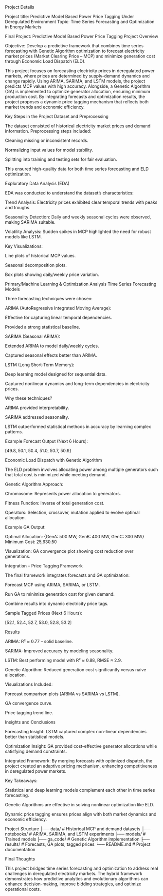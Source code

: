 Project Details

Project title: Predictive Model Based Power Price Tagging Under Deregulated Environment
Topic: Time Series Forecasting and Optimization in Energy Markets

Final Project: Predictive Model Based Power Price Tagging
Project Overview

Objective: Develop a predictive framework that combines time series forecasting with Genetic Algorithm optimization to forecast electricity market prices (Market Clearing Price – MCP) and minimize generation cost through Economic Load Dispatch (ELD).

This project focuses on forecasting electricity prices in deregulated power markets, where prices are determined by supply-demand dynamics and change rapidly. Using ARIMA, SARIMA, and LSTM models, the project predicts MCP values with high accuracy. Alongside, a Genetic Algorithm (GA) is implemented to optimize generator allocation, ensuring minimum production cost. By integrating forecasts and optimization results, the project proposes a dynamic price tagging mechanism that reflects both market trends and economic efficiency.

Key Steps in the Project
Dataset and Preprocessing

The dataset consisted of historical electricity market prices and demand information. Preprocessing steps included:

Cleaning missing or inconsistent records.

Normalizing input values for model stability.

Splitting into training and testing sets for fair evaluation.

This ensured high-quality data for both time series forecasting and ELD optimization.

Exploratory Data Analysis (EDA)

EDA was conducted to understand the dataset’s characteristics:

Trend Analysis: Electricity prices exhibited clear temporal trends with peaks and troughs.

Seasonality Detection: Daily and weekly seasonal cycles were observed, making SARIMA suitable.

Volatility Analysis: Sudden spikes in MCP highlighted the need for robust models like LSTM.

Key Visualizations:

Line plots of historical MCP values.

Seasonal decomposition plots.

Box plots showing daily/weekly price variation.

Primary/Machine Learning & Optimization Analysis
Time Series Forecasting Models

Three forecasting techniques were chosen:

ARIMA (AutoRegressive Integrated Moving Average):

Effective for capturing linear temporal dependencies.

Provided a strong statistical baseline.

SARIMA (Seasonal ARIMA):

Extended ARIMA to model daily/weekly cycles.

Captured seasonal effects better than ARIMA.

LSTM (Long Short-Term Memory):

Deep learning model designed for sequential data.

Captured nonlinear dynamics and long-term dependencies in electricity prices.

Why these techniques?

ARIMA provided interpretability.

SARIMA addressed seasonality.

LSTM outperformed statistical methods in accuracy by learning complex patterns.

Example Forecast Output (Next 6 Hours):

[49.8, 50.1, 50.4, 51.0, 50.7, 50.9]

Economic Load Dispatch with Genetic Algorithm

The ELD problem involves allocating power among multiple generators such that total cost is minimized while meeting demand.

Genetic Algorithm Approach:

Chromosome: Represents power allocation to generators.

Fitness Function: Inverse of total generation cost.

Operators: Selection, crossover, mutation applied to evolve optimal allocation.

Example GA Output:

Optimal Allocation: {GenA: 500 MW, GenB: 400 MW, GenC: 300 MW}
Minimum Cost: 25,630.50


Visualization: GA convergence plot showing cost reduction over generations.

Integration – Price Tagging Framework

The final framework integrates forecasts and GA optimization:

Forecast MCP using ARIMA, SARIMA, or LSTM.

Run GA to minimize generation cost for given demand.

Combine results into dynamic electricity price tags.

Sample Tagged Prices (Next 6 Hours):

[52.1, 52.4, 52.7, 53.0, 52.8, 53.2]

Results

ARIMA: R² ≈ 0.77 – solid baseline.

SARIMA: Improved accuracy by modeling seasonality.

LSTM: Best performing model with R² ≈ 0.88, RMSE ≈ 2.9.

Genetic Algorithm: Reduced generation cost significantly versus naive allocation.

Visualizations Included:

Forecast comparison plots (ARIMA vs SARIMA vs LSTM).

GA convergence curve.

Price tagging trend line.

Insights and Conclusions

Forecasting Insight: LSTM captured complex non-linear dependencies better than statistical models.

Optimization Insight: GA provided cost-effective generator allocations while satisfying demand constraints.

Integrated Framework: By merging forecasts with optimized dispatch, the project created an adaptive pricing mechanism, enhancing competitiveness in deregulated power markets.

Key Takeaways:

Statistical and deep learning models complement each other in time series forecasting.

Genetic Algorithms are effective in solving nonlinear optimization like ELD.

Dynamic price tagging ensures prices align with both market dynamics and economic efficiency.

Project Structure
├── data/                 # Historical MCP and demand datasets
├── notebooks/            # ARIMA, SARIMA, and LSTM experiments
├── models/               # Trained models
├── ga_code/              # Genetic Algorithm implementation
├── results/              # Forecasts, GA plots, tagged prices
└── README.md             # Project documentation

Final Thoughts

This project bridges time series forecasting and optimization to address real challenges in deregulated electricity markets. The hybrid framework demonstrates how predictive analytics and evolutionary algorithms can enhance decision-making, improve bidding strategies, and optimize operational costs.
